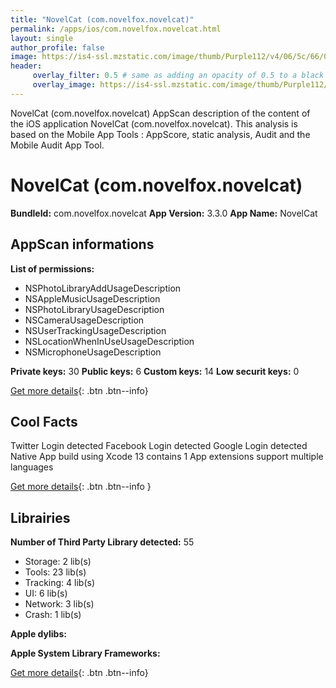 ```yaml
---
title: "NovelCat (com.novelfox.novelcat)"
permalink: /apps/ios/com.novelfox.novelcat.html
layout: single
author_profile: false
image: https://is4-ssl.mzstatic.com/image/thumb/Purple112/v4/06/5c/66/065c6641-84d3-a408-4a31-c9474d897f70/AppIcon-0-0-1x_U007emarketing-0-0-0-10-0-0-sRGB-0-0-0-GLES2_U002c0-512MB-85-220-0-0.png/512x512bb.jpg
header: 
     overlay_filter: 0.5 # same as adding an opacity of 0.5 to a black background
     overlay_image: https://is4-ssl.mzstatic.com/image/thumb/Purple112/v4/06/5c/66/065c6641-84d3-a408-4a31-c9474d897f70/AppIcon-0-0-1x_U007emarketing-0-0-0-10-0-0-sRGB-0-0-0-GLES2_U002c0-512MB-85-220-0-0.png/512x512bb.jpg
---
```

NovelCat (com.novelfox.novelcat) AppScan description of the content of the iOS application NovelCat (com.novelfox.novelcat). This analysis is based on the Mobile App Tools : AppScore, static analysis, Audit and the Mobile Audit App Tool.

# NovelCat (com.novelfox.novelcat)

**BundleId:** com.novelfox.novelcat
**App Version:** 3.3.0
**App Name:** NovelCat


## AppScan informations 

**List of permissions:** 
- NSPhotoLibraryAddUsageDescription
- NSAppleMusicUsageDescription
- NSPhotoLibraryUsageDescription
- NSCameraUsageDescription
- NSUserTrackingUsageDescription
- NSLocationWhenInUseUsageDescription
- NSMicrophoneUsageDescription
  
  
**Private keys:** 30
**Public keys:** 6
**Custom keys:** 14
**Low securit keys:** 0
  
[Get more details](/pricing.html){: .btn .btn--info}

## Cool Facts

Twitter Login detected
Facebook Login detected
Google Login detected
Native App
build using Xcode 13
contains 1 App extensions
support multiple languages
  
[Get more details](/pricing.html){: .btn .btn--info }

## Librairies 
**Number of Third Party Library detected:** 55
- Storage: 2 lib(s)
- Tools: 23 lib(s)
- Tracking: 4 lib(s)
- UI: 6 lib(s)
- Network: 3 lib(s)
- Crash: 1 lib(s)


**Apple dylibs:**


**Apple System Library Frameworks:**


  
[Get more details](/pricing.html){: .btn .btn--info}


